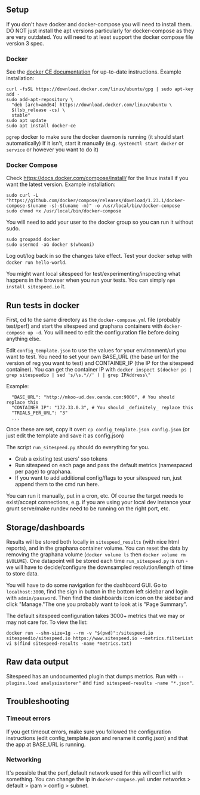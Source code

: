 ## Setup 

If you don't have docker and docker-compose you will need to install them. DO NOT just install the apt versions particularly for docker-compose as they are very outdated. You will need to at least support the docker compose file version 3 spec. 

### Docker

See the [docker CE documentation](https://docs.docker.com/install/linux/docker-ce/ubuntu/#install-using-the-repository) for up-to-date instructions. Example installation:

```
curl -fsSL https://download.docker.com/linux/ubuntu/gpg | sudo apt-key add -
sudo add-apt-repository \
  "deb [arch=amd64] https://download.docker.com/linux/ubuntu \
  $(lsb_release -cs) \
  stable"
sudo apt update
sudo apt install docker-ce
```

`pgrep` docker to make sure the docker daemon is running (it should start automatically)
If it isn't, start it manually (e.g. `systemctl start docker` or `service` or however you want to do it)

### Docker Compose

Check https://docs.docker.com/compose/install/ for the linux install if you want the latest version. Example installation:

```
sudo curl -L "https://github.com/docker/compose/releases/download/1.23.1/docker-compose-$(uname -s)-$(uname -m)" -o /usr/local/bin/docker-compose
sudo chmod +x /usr/local/bin/docker-compose
```

You will need to add your user to the docker group so you can run it without sudo. 

```
sudo groupadd docker
sudo usermod -aG docker $(whoami)
```

Log out/log back in so the changes take effect. Test your docker setup with `docker run hello-world`.

You might want local sitespeed for test/experimenting/inspecting what happens in the browser when you run your tests. You can simply `npm install sitespeed.io` it. 

## Run tests in docker

First, cd to the same directory as the `docker-compose.yml` file (probably test/perf) and start the sitespeed and graphana containers with `docker-compose up -d`. You will need to edit the configuration file before doing anything else.

Edit `config_template.json` to use the values for your environment/url you want to test. You need to set your own BASE_URL (the base url for the version of reg you want to test) and CONTAINER_IP (the IP for the sitespeed container). You can get the container IP with `docker inspect $(docker ps | grep sitespeedio | sed 's/\s.*//' ) | grep IPAddress\"`

Example:
```
  "BASE_URL": "http://mkoo-ud.dev.oanda.com:9000", # You should replace this
  "CONTAINER_IP": "172.33.0.3", # You should _definitely_ replace this
  "TRIALS_PER_URL": "3"
  ...
```

Once these are set, copy it over: `cp config_template.json config.json` (or just edit the template and save it as config.json)

The script `run_sitespeed.py` should do everything for you. 
- Grab a existing test users' sso tokens
- Run sitespeed on each page and pass the default metrics (namespaced per page) to graphana. 
- If you want to add additional config/flags to your sitespeed run, just append them to the cmd run here.

You can run it manually, put in a cron, etc. Of course the target needs to exist/accept connections, e.g. if you are using your local dev instance your grunt serve/make rundev need to be running on the right port, etc.

## Storage/dashboards

Results will be stored both locally in `sitespeed_results` (with nice html reports), and in the graphana container volume. You can reset the data by removing the graphana volume (`docker volume ls`  then `docker volume rm $VOLUME`). One datapoint will be stored each time `run_sitespeed.py` is run - we will have to decide/configure the downsampled resolution/length of time to store data. 

You will have to do some navigation for the dashboard GUI. Go to `localhost:3000`, find the sign in button in the bottom left sidebar and login with `admin/password`. Then find the dashboards icon icon on the sidebar and click "Manage."The one you probably want to look at is "Page Summary".

The default sitespeed configuration takes 3000+ metrics that we may or may not care for. To view the list:

```
docker run --shm-size=1g --rm -v "$(pwd)":/sitespeed.io sitespeedio/sitespeed.io https://www.sitespeed.io --metrics.filterList
vi $(find sitespeed-results -name *metrics.txt)
```

## Raw data output

Sitespeed has an undocumented plugin that dumps metrics. Run with `--plugins.load analysisstorer"` and `find sitespeed-results -name "*.json"`.

## Troubleshooting

### Timeout errors
If you get timeout errors, make sure you followed the configuration instructions (edit config_template.json and rename it config.json) and that the app at BASE_URL is running.

### Networking

It's possible that the perf_default network used for this will conflict with something. You can change the ip in `docker-compose.yml` under networks > default > ipam > config > subnet.
